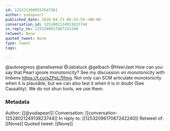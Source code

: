 ```yaml
---
id: 1253213009557647361
author: yudapearl
published_date: 2020-04-23 06:43:59 +00:00
conversation_id: 1252802124913823744
in_reply_to: 1253209617087242240
retweet: None
quoted_tweet: None
type: tweet
tags:

---
```


@autoregress @analisereal @Jabaluck @gelbach @HeerJeet How can you say that Pearl ignore monotonicity? See my discussion on monotonicity with Imbens https://t.co/sZPpL7Ifmg. Not only can SCM articulate monotonicity when it is plausible, but we can also test it when it is in doubt (See Causality). We do not shun tools, we use them.

### Metadata

Author: [[@yudapearl]]
Conversation: [[conversation-1252802124913823744]]
In reply to: [[1253209617087242240]]
Retweet of: [[None]]
Quoted tweet: [[None]]
